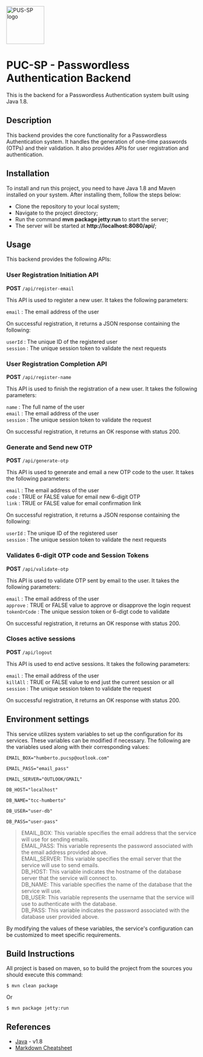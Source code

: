 <a href="https://www.pucsp.br/home"><img alt="PUS-SP logo" src="https://www5.pucsp.br/paginainicial/images/brasao-pucsp-black.png" height="100" /></a>

# PUC-SP - Passwordless Authentication Backend

This is the backend for a Passwordless Authentication system built using Java 1.8.

## Description
This backend provides the core functionality for a Passwordless Authentication system. It handles the generation of one-time passwords (OTPs) and their validation. It also provides APIs for user registration and authentication.

## Installation
To install and run this project, you need to have Java 1.8 and Maven installed on your system. After installing them, follow the steps below:

- Clone the repository to your local system;
- Navigate to the project directory;
- Run the command **mvn package jetty:run** to start the server;
- The server will be started at **http://localhost:8080/api/**;

## Usage
This backend provides the following APIs:

### User Registration Initiation API
**POST** ```/api/register-email```

This API is used to register a new user. It takes the following parameters:

```email``` : The email address of the user

On successful registration, it returns a JSON response containing the following:

```userId``` : The unique ID of the registered user<br>
```session``` : The unique session token to validate the next requests

### User Registration Completion API
**POST** ```/api/register-name```

This API is used to finish the registration of a new user. It takes the following parameters:

```name``` : The full name of the user<br>
```email``` : The email address of the user<br>
```session``` : The unique session token to validate the request

On successful registration, it returns an OK response with status 200.

### Generate and Send new OTP
**POST** ```/api/generate-otp```

This API is used to generate and email a new OTP code to the user. It takes the following parameters:

```email``` : The email address of the user<br>
```code``` : TRUE or FALSE value for email new 6-digit OTP<br>
```link``` : TRUE or FALSE value for email confirmation link

On successful registration, it returns a JSON response containing the following:

```userId``` : The unique ID of the registered user<br>
```session``` : The unique session token to validate the next requests

### Validates 6-digit OTP code and Session Tokens
**POST** ```/api/validate-otp```

This API is used to validate OTP sent by email to the user. It takes the following parameters:

```email``` : The email address of the user<br>
```approve``` : TRUE or FALSE value to approve or disapprove the login request<br>
```tokenOrCode``` : The unique session token or 6-digt code to validate

On successful registration, it returns an OK response with status 200.

### Closes active sessions
**POST** ```/api/logout```

This API is used to end active sessions. It takes the following parameters:

```email``` : The email address of the user<br>
```killAll``` : TRUE or FALSE value to end just the current session or all<br>
```session``` : The unique session token to validate the request

On successful registration, it returns an OK response with status 200.

## Environment settings
This service utilizes system variables to set up the configuration for its services. These variables can be modified if necessary. The following are the variables used along with their corresponding values:

~~~
EMAIL_BOX="humberto.pucsp@outlook.com"

EMAIL_PASS="email_pass"

EMAIL_SERVER="OUTLOOK/GMAIL"

DB_HOST="localhost"

DB_NAME="tcc-humberto"

DB_USER="user-db"

DB_PASS="user-pass"
~~~

> EMAIL_BOX: This variable specifies the email address that the service will use for sending emails.<br>
> EMAIL_PASS: This variable represents the password associated with the email address provided above.<br>
> EMAIL_SERVER: This variable specifies the email server that the service will use to send emails.<br>
> DB_HOST: This variable indicates the hostname of the database server that the service will connect to.<br>
> DB_NAME: This variable specifies the name of the database that the service will use.<br>
> DB_USER: This variable represents the username that the service will use to authenticate with the database.<br>
> DB_PASS: This variable indicates the password associated with the database user provided above.

By modifying the values of these variables, the service's configuration can be customized to meet specific requirements.

## Build Instructions

All project is based on maven, so to build the project from the sources you should execute this command:

```shell
$ mvn clean package
```

Or
```shell
$ mvn package jetty:run
```

## References
* [Java](https://www.java.com/) - v1.8
* [Markdown Cheatsheet](https://github.com/adam-p/markdown-here/wiki/Markdown-Cheatsheet)

